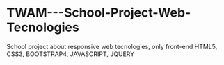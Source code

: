 # TWAM---School-Project-Web-Tecnologies
School project about responsive web tecnologies, only front-end HTML5, CSS3, BOOTSTRAP4, JAVASCRIPT, JQUERY
